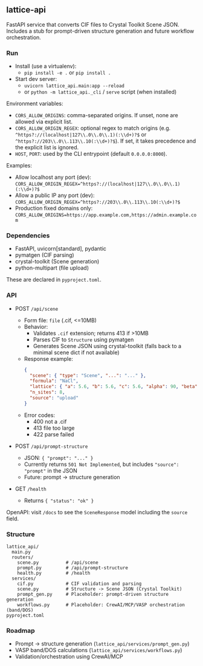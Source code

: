 ## lattice-api

FastAPI service that converts CIF files to Crystal Toolkit Scene JSON. Includes a stub for prompt-driven structure generation and future workflow orchestration.

### Run

- Install (use a virtualenv):
  - `pip install -e .` or `pip install .`
- Start dev server:
  - `uvicorn lattice_api.main:app --reload`
  - or `python -m lattice_api._cli` / `serve` script (when installed)

Environment variables:
- `CORS_ALLOW_ORIGINS`: comma-separated origins. If unset, none are allowed via explicit list.
- `CORS_ALLOW_ORIGIN_REGEX`: optional regex to match origins (e.g. `^https?://(localhost|127\\.0\\.0\\.1)(:\\d+)?$` or `^https?://203\\.0\\.113\\.10(:\\d+)?$`). If set, it takes precedence and the explicit list is ignored.
- `HOST`, `PORT`: used by the CLI entrypoint (default `0.0.0.0:8000`).

Examples:
- Allow localhost any port (dev): `CORS_ALLOW_ORIGIN_REGEX=^https?://(localhost|127\\.0\\.0\\.1)(:\\d+)?$`
- Allow a public IP any port (dev): `CORS_ALLOW_ORIGIN_REGEX=^https?://203\\.0\\.113\\.10(:\\d+)?$`
- Production fixed domains only: `CORS_ALLOW_ORIGINS=https://app.example.com,https://admin.example.com`

### Dependencies
- FastAPI, uvicorn[standard], pydantic
- pymatgen (CIF parsing)
- crystal-toolkit (Scene generation)
- python-multipart (file upload)

These are declared in `pyproject.toml`.

### API

- POST `/api/scene`
  - Form file: `file` (.cif, <=10MB)
  - Behavior:
    - Validates `.cif` extension; returns 413 if >10MB
    - Parses CIF to `Structure` using pymatgen
    - Generates Scene JSON using crystal-toolkit (falls back to a minimal scene dict if not available)
  - Response example:
    ```json
    {
      "scene": { "type": "Scene", "...": "..." },
      "formula": "NaCl",
      "lattice": { "a": 5.6, "b": 5.6, "c": 5.6, "alpha": 90, "beta": 90, "gamma": 90, "volume": 179.4 },
      "n_sites": 8,
      "source": "upload"
    }
    ```
  - Error codes:
    - 400 not a .cif
    - 413 file too large
    - 422 parse failed

- POST `/api/prompt-structure`
  - JSON: `{ "prompt": "..." }`
  - Currently returns `501 Not Implemented`, but includes `"source": "prompt"` in the JSON
  - Future: prompt -> structure generation

- GET `/health`
  - Returns `{ "status": "ok" }`

OpenAPI: visit `/docs` to see the `SceneResponse` model including the `source` field.

### Structure
```
lattice_api/
  main.py
  routers/
    scene.py          # /api/scene
    prompt.py         # /api/prompt-structure
    health.py         # /health
  services/
    cif.py            # CIF validation and parsing
    scene.py          # Structure -> Scene JSON (Crystal Toolkit)
    prompt_gen.py     # Placeholder: prompt-driven structure generation
    workflows.py      # Placeholder: CrewAI/MCP/VASP orchestration (band/DOS)
pyproject.toml
```

### Roadmap
- Prompt -> structure generation (`lattice_api/services/prompt_gen.py`)
- VASP band/DOS calculations (`lattice_api/services/workflows.py`)
- Validation/orchestration using CrewAI/MCP
